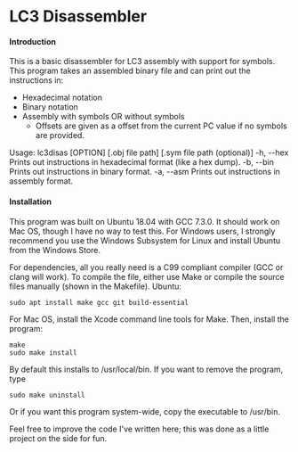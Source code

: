 # LC3 Disassembler

#### Introduction 

This is a basic disassembler for LC3 assembly with support for symbols.
This program takes an assembled binary file and can print out the instructions in:
* Hexadecimal notation
* Binary notation
* Assembly with symbols OR without symbols
  * Offsets are given as a offset from the current PC value if no symbols are provided.

Usage: lc3disas [OPTION] [.obj file path] [.sym file path (optional)]
       -h, --hex               Prints out instructions in hexadecimal format (like a hex dump).
       -b, --bin               Prints out instructions in binary format.
       -a, --asm               Prints out instructions in assembly format.

#### Installation

This program was built on Ubuntu 18.04 with GCC 7.3.0. It should work on Mac OS, though I have no way to test this.
For Windows users, I strongly recommend you use the Windows Subsystem for Linux and install Ubuntu from the Windows Store.

For dependencies, all you really need is a C99 compliant compiler (GCC or clang will work).
To compile the file, either use Make or compile the source files manually (shown in the Makefile).
Ubuntu:
```
sudo apt install make gcc git build-essential
```
For Mac OS, install the Xcode command line tools for Make.
Then, install the program:
```
make
sudo make install
```
By default this installs to /usr/local/bin. If you want to remove the program, type
```
sudo make uninstall
```
Or if you want this program system-wide, copy the executable to /usr/bin.

Feel free to improve the code I've written here; this was done as a little project on the side for fun.


